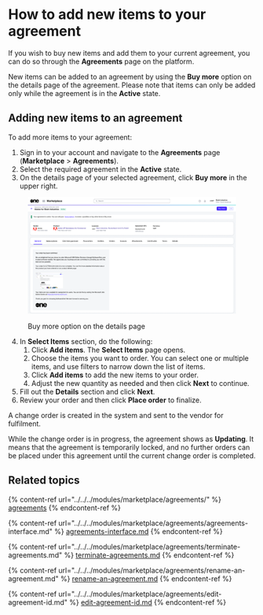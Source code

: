 # How to add new items to your agreement

If you wish to buy new items and add them to your current agreement, you can do so through the **Agreements** page on the platform.&#x20;

New items can be added to an agreement by using the **Buy more** option on the details page of the agreement. Please note that items can only be added only while the agreement is in the **Active** state.

## Adding new items to an agreement

To add more items to your agreement:

1. Sign in to your account and navigate to the **Agreements** page (**Marketplace** > **Agreements**).&#x20;
2. Select the required agreement in the **Active** state.
3. On the details page of your selected agreement, click **Buy more** in the upper right.&#x20;

<figure><img src="../../../.gitbook/assets/image (1) (1) (1) (1) (1).png" alt=""><figcaption><p> Buy more option on the details page</p></figcaption></figure>

4. In **Select Items** section, do the following:
   1. Click **Add items**. The **Select Items** page opens.&#x20;
   2. Choose the items you want to order. You can select one or multiple items, and use filters to narrow down the list of items.&#x20;
   3. Click **Add items** to add the new items to your order.&#x20;
   4. Adjust the new quantity as needed and then click **Next** to continue.&#x20;
5. Fill out the **Details** section and click **Next**.
6. Review your order and then click **Place order** to finalize.

A change order is created in the system and sent to the vendor for fulfilment.&#x20;

While the change order is in progress, the agreement shows as **Updating**. It means that the agreement is temporarily locked, and no further orders can be placed under this agreement until the current change order is completed.

## Related topics

{% content-ref url="../../../modules/marketplace/agreements/" %}
[agreements](../../../modules/marketplace/agreements/)
{% endcontent-ref %}

{% content-ref url="../../../modules/marketplace/agreements/agreements-interface.md" %}
[agreements-interface.md](../../../modules/marketplace/agreements/agreements-interface.md)
{% endcontent-ref %}

{% content-ref url="../../../modules/marketplace/agreements/terminate-agreements.md" %}
[terminate-agreements.md](../../../modules/marketplace/agreements/terminate-agreements.md)
{% endcontent-ref %}

{% content-ref url="../../../modules/marketplace/agreements/rename-an-agreement.md" %}
[rename-an-agreement.md](../../../modules/marketplace/agreements/rename-an-agreement.md)
{% endcontent-ref %}

{% content-ref url="../../../modules/marketplace/agreements/edit-agreement-id.md" %}
[edit-agreement-id.md](../../../modules/marketplace/agreements/edit-agreement-id.md)
{% endcontent-ref %}
